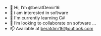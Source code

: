 - 👋 Hi, I’m @beratDemir16
- 👀  i am interested in software
- 🌱 I'm currently learning C#
- 💞️ I’m looking to collaborate on software ...
- 📫  Available at beratdmr16@outlook.com

<!---
beratDemir16/beratDemir16 is a ✨ special ✨ repository because its `README.md` (this file) appears on your GitHub profile.
You can click the Preview link to take a look at your changes.
--->

